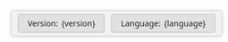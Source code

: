 <!-- Versions and languages set-up -->
<style>
  .fixed-bar {
    position: fixed;
    bottom: 10px;
    right: 10px;
    background: rgba(240, 240, 240, 0.85);
    border: 1px solid rgba(100, 100, 100, 0.3);
    border-radius: 6px;
    box-shadow: 0 1px 6px rgba(0, 0, 0, 0.1);
    font-family: 'Segoe UI', Tahoma, Geneva, Verdana, sans-serif;
    font-size: 0.9rem;
    color: #222;
    display: flex;
    gap: 12px;
    padding: 6px 12px;
    align-items: center;
    z-index: 9999;
    backdrop-filter: saturate(180%) blur(10px);
  }

  @media print {
    .fixed-bar {
      display: none !important;
    }
  }

  .fixed-bar .dropdown {
    position: relative;
    user-select: none;
  }

  .fixed-bar .dropdown-toggle {
    background-color: rgba(200, 200, 200, 0.4);
    color: #222;
    padding: 6px 10px;
    border: 1px solid rgba(100, 100, 100, 0.3);
    border-radius: 4px;
    cursor: pointer;
    display: flex;
    align-items: center;
    gap: 6px;
    box-shadow: 0 1px 2px rgba(0, 0, 0, 0.05);
    white-space: nowrap;
    transition: background-color 0.3s ease;
  }

  .fixed-bar .dropdown-toggle::after {
    content: none !important;
    display: none !important;
  }

  .fixed-bar .dropdown-toggle:hover {
    background-color: rgba(100, 150, 220, 0.2);
    color: #1a3e72;
    border-color: rgba(26, 62, 114, 0.6);
  }

  .fixed-bar .dropdown-toggle .fa {
    font-size: 0.9rem;
  }

  .fixed-bar .dropdown-menu {
    position: absolute;
    bottom: 100%;
    left: 0;
    background-color: rgba(250, 250, 250, 0.95);
    border: 1px solid rgba(150, 150, 150, 0.3);
    border-radius: 4px;
    box-shadow: 0 3px 8px rgba(0, 0, 0, 0.1);
    min-width: 140px;
    max-height: 200px;
    overflow-y: auto;
    display: none;
    flex-direction: column;
    z-index: 10000;
    backdrop-filter: saturate(180%) blur(8px);
  }

  .fixed-bar .dropdown-menu.show {
    display: flex;
  }

  .fixed-bar .dropdown-menu a {
    padding: 8px 12px;
    color: #1a3e72;
    text-decoration: none;
    border-bottom: 1px solid rgba(200, 200, 200, 0.5);
    white-space: nowrap;
    transition: background-color 0.25s ease;
  }

  .fixed-bar .dropdown-menu a:last-child {
    border-bottom: none;
  }

  .fixed-bar .dropdown-menu a:hover {
    background-color: rgba(100, 150, 220, 0.15);
  }
</style>

<div class="fixed-bar" role="region" aria-label="Version and language selector">
  <div class="dropdown">
    <div class="dropdown-toggle" tabindex="0" aria-haspopup="listbox" aria-expanded="false">
      <span class="fa fa-book" aria-hidden="true"></span>
      Version: <span class="current-value">{version}</span>
      <span class="fa caret-icon fa-caret-down" aria-hidden="true"></span>
    </div>
    <div class="dropdown-menu" role="listbox">
      {html_v}
    </div>
  </div>

  <div class="dropdown">
    <div class="dropdown-toggle" tabindex="0" aria-haspopup="listbox" aria-expanded="false">
      <span class="fa fa-globe" aria-hidden="true"></span>
      Language: <span class="current-value">{language}</span>
      <span class="fa caret-icon fa-caret-down" aria-hidden="true"></span>
    </div>
    <div class="dropdown-menu" role="listbox">
      {html_l}
    </div>
  </div>
</div>

<script>
  document.querySelectorAll('.fixed-bar .dropdown').forEach(dropdown => {
  const toggle = dropdown.querySelector('.dropdown-toggle');
  const menu = dropdown.querySelector('.dropdown-menu');
  const displaySpan = dropdown.querySelector('.current-value');

  // Toggle dropdown menu on click
  toggle.addEventListener('click', e => {
    e.stopPropagation();
    const isExpanded = toggle.getAttribute('aria-expanded') === 'true';

    // Close other open dropdown menus
    document.querySelectorAll('.fixed-bar .dropdown-menu').forEach(m => {
      if (m !== menu) m.classList.remove('show');
    });
    dropdown.closest('.fixed-bar').querySelectorAll('.dropdown-toggle').forEach(t => {
      t.setAttribute('aria-expanded', 'false');
      const caret = t.querySelector('.caret-icon');
      if (caret) {
        caret.classList.remove('fa-caret-up');
        caret.classList.add('fa-caret-down');
      }
    });

    // Show or hide this menu
    if (!isExpanded) {
      menu.classList.add('show');
      toggle.setAttribute('aria-expanded', 'true');
      const caret = toggle.querySelector('.caret-icon');
      if (caret) {
        caret.classList.remove('fa-caret-down');
        caret.classList.add('fa-caret-up');
      }
    }
  });

  // Handle selection of a version or language
  menu.querySelectorAll('a').forEach(link => {
    link.addEventListener('click', e => {
      e.preventDefault();
      const selectedValue = link.textContent.trim();
      displaySpan.textContent = selectedValue;

      const currentPath = window.location.pathname;
      const segments = currentPath.split('/').filter(Boolean);

      const languages = {l_list};      // List of available languages
      const versions = {v_list};       // List of available versions
      const defaultLang = '{default_language}'; // Default language fallback

      // Find indexes of language and version in URL
      const langIndex = segments.findIndex(s => languages.includes(decodeURIComponent(s)));
      const verIndex = segments.findIndex(s => versions.includes(decodeURIComponent(s)));

      // Replace language or version in the path
      if (toggle.textContent.includes('Language') && langIndex !== -1) {
        segments[langIndex] = encodeURIComponent(selectedValue);
      }
      if (toggle.textContent.includes('Version') && verIndex !== -1) {
        const fullVersion = versions.find(v => v.endsWith(selectedValue)) || selectedValue;
        segments[verIndex] = encodeURIComponent(fullVersion);
      }

      // Build the new path
      const newPath = '/' + segments.join('/');

      // Try to load the new path
      fetch(newPath, { method: 'HEAD' })
        .then(response => {
          if (response.ok) {
            // If exists, redirect to new path
            window.location.pathname = newPath;
          } else {
            // Fallback: use default language
            if (langIndex !== -1) {
              segments[langIndex] = encodeURIComponent(defaultLang);
            } else {
              // If no lang index, insert default language
              segments.splice(verIndex + 1, 0, encodeURIComponent(defaultLang));
            }
            const fallbackPath = '/' + segments.join('/');
            window.location.pathname = fallbackPath;
          }
        })
        .catch(() => {
          // On error fallback to default language
          if (langIndex !== -1) {
            segments[langIndex] = encodeURIComponent(defaultLang);
          } else {
            segments.splice(verIndex + 1, 0, encodeURIComponent(defaultLang));
          }
          const fallbackPath = '/' + segments.join('/');
          window.location.pathname = fallbackPath;
        });
    });
  });
});

// Close all dropdowns when clicking outside
window.addEventListener('click', () => {
  document.querySelectorAll('.fixed-bar .dropdown-menu').forEach(menu => menu.classList.remove('show'));
  document.querySelectorAll('.fixed-bar .dropdown-toggle').forEach(t => {
    t.setAttribute('aria-expanded', 'false');
    const caret = t.querySelector('.caret-icon');
    if (caret) {
      caret.classList.remove('fa-caret-up');
      caret.classList.add('fa-caret-down');
    }
  });
});

// Close all dropdowns when pressing Escape
window.addEventListener('keydown', e => {
  if (e.key === 'Escape') {
    document.querySelectorAll('.fixed-bar .dropdown-menu').forEach(menu => menu.classList.remove('show'));
    document.querySelectorAll('.fixed-bar .dropdown-toggle').forEach(t => {
      t.setAttribute('aria-expanded', 'false');
      const caret = t.querySelector('.caret-icon');
      if (caret) {
        caret.classList.remove('fa-caret-up');
        caret.classList.add('fa-caret-down');
      }
    });
  }
});
</script>


<link rel="stylesheet" href="https://cdnjs.cloudflare.com/ajax/libs/font-awesome/4.7.0/css/font-awesome.min.css">